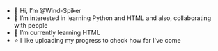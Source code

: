 - 👋 Hi, I’m @Wind-Spiker
- 👀 I’m interested in learning Python and HTML and also, collaborating with people
- 🌱 I’m currently learning HTML
- ⭐ I like uploading my progress to check how far I've come

<!---
Wind-Spiker/Wind-Spiker is a ✨ special ✨ repository because its `README.md` (this file) appears on your GitHub profile.
You can click the Preview link to take a look at your changes.
--->

